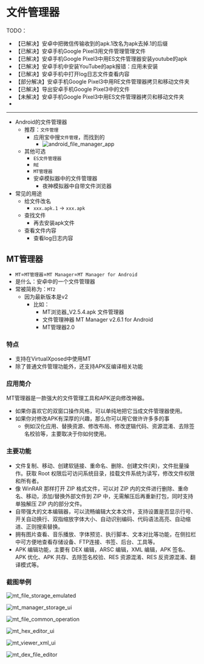 # 文件管理器

TODO：

* 【已解决】安卓中把微信传输收到的apk.1改名为apk去掉.1的后缀
* 【已解决】安卓手机Google Pixel3用文件管理管理文件
* 【已解决】安卓手机Google Pixel3中用ES文件管理器安装youtube的apk
* 【已解决】安卓手机中安装YouTube的apk报错：应用未安装
* 【已解决】安卓手机中打开log日志文件查看内容
* 【部分解决】安卓手机Google Pixel3中用RE文件管理器拷贝和移动文件夹
* 【已解决】导出安卓手机Google Pixel3中的文件
* 【未解决】安卓手机Google Pixel3中用ES文件管理器拷贝和移动文件夹
* 

---

* Android的文件管理器
  * 推荐：`文件管理`
    * 应用宝中搜`文件管理`，而找到的
      * ![android_file_manager_app](../../assets/img/android_file_manager_app.png)
  * 其他可选
    * `ES文件管理器`
    * `RE`
    * `MT管理器`
    * 安卓模拟器中的文件管理器
      * 夜神模拟器中自带文件浏览器
* 常见的用途
  * 给文件改名
    * `xxx.apk.1` -> `xxx.apk`
  * 查找文件
    * 再去安装apk文件
  * 查看文件内容
    * 查看log日志内容

## MT管理器

* `MT`=`MT管理器`=`MT Manager`=`MT Manager for Android`
* 是什么：安卓中的一个文件管理器
* 常被简称为：`MT2`
  * 因为最新版本是v2
    * 比如：
      * MT浏览器_V2.5.4.apk 文件管理器
      * 文件管理神器 MT Manager v2.6.1 for Android
      * MT管理器2.0

### 特点

* 支持在VirtualXposed中使用MT
* 除了普通文件管理功能外，还支持APK反编译相关功能

### 应用简介

MT管理器是一款强大的文件管理工具和APK逆向修改神器。

* 如果你喜欢它的双窗口操作风格，可以单纯地把它当成文件管理器使用。
* 如果你对修改APK有深厚的兴趣，那么你可以用它做许许多多的事
  * 例如汉化应用、替换资源、修改布局、修改逻辑代码、资源混淆、去除签名校验等，主要取决于你如何使用。

### 主要功能

* 文件复制、移动、创建软链接、重命名、删除、创建文件(夹)，文件批量操作。获取 Root 权限后可访问系统目录，挂载文件系统为读写，修改文件权限和所有者。
* 像 WinRAR 那样打开 ZIP 格式文件，可以对 ZIP 内的文件进行删除、重命名、移动，添加/替换外部文件到 ZIP 中，无需解压后再重新打包，同时支持单独解压 ZIP 内的部分文件。
* 自带强大的文本编辑器，可以流畅编辑大文本文件，支持设置是否显示行号、开关自动换行、双指缩放字体大小、自动识别编码、代码语法高亮、自动缩进、正则搜索替换。
* 拥有图片查看、音乐播放、字体预览、执行脚本、文本对比等功能，在侧拉栏中可方便地查看存储设备、FTP连接、书签、后台、工具等。
* APK 编辑功能，主要有 DEX 编辑，ARSC 编辑，XML 编辑，APK 签名、APK 优化、APK 共存、去除签名校验、RES 资源混淆、RES 反资源混淆、翻译模式等。

### 截图举例

![mt_file_storage_emulated](../../assets/img/mt_file_storage_emulated.png)

![mt_manager_storage_ui](../../assets/img/mt_manager_storage_ui.png)

![mt_file_common_operation](../../assets/img/mt_file_common_operation.png)

![mt_hex_editor_ui](../../assets/img/mt_hex_editor_ui.png)

![mt_viewer_xml_ui](../../assets/img/mt_viewer_xml_ui.png)

![mt_dex_file_editor](../../assets/img/mt_dex_file_editor.png)
